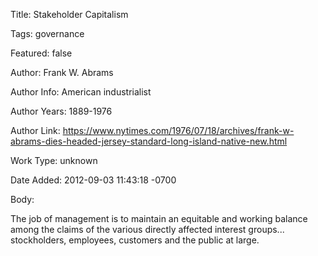 Title:  Stakeholder Capitalism

Tags:   governance

Featured: false

Author: Frank W. Abrams

Author Info: American industrialist

Author Years: 1889-1976

Author Link: https://www.nytimes.com/1976/07/18/archives/frank-w-abrams-dies-headed-jersey-standard-long-island-native-new.html

Work Type: unknown

Date Added: 2012-09-03 11:43:18 -0700

Body: 

The job of management is to maintain an equitable and working balance among the claims of the various directly affected interest groups... stockholders, employees, customers and the public at large.

